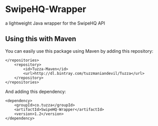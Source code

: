 # SwipeHQ-Wrapper
a lightweight Java wrapper for the SwipeHQ API

## Using this with Maven
You can easily use this package using Maven by adding this repository:

```
</repositories>
    <repository>
        <id>Tuzza-Maven</id>
        <url>http://dl.bintray.com/tuzzmaniandevil/Tuzza</url>
    </repository>
</repositories>
```

And adding this dependency:

```
<dependency>
    <groupId>co.tuzza</groupId>
    <artifactId>SwipeHQ-Wrapper</artifactId>
    <version>1.2</version>
</dependency>
```